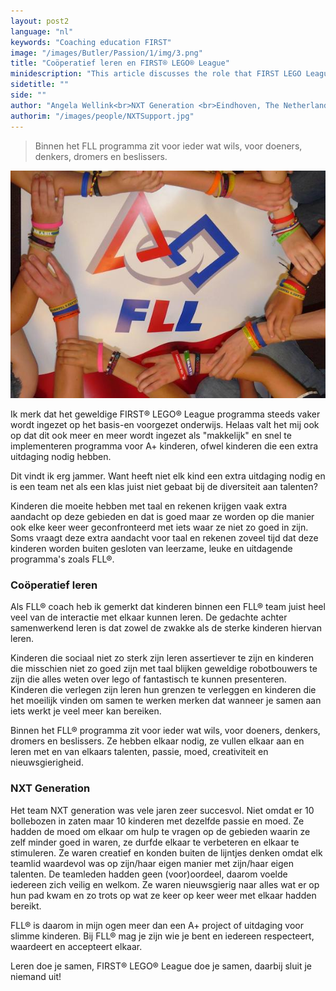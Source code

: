 ```yaml
---
layout: post2
language: "nl"
keywords: "Coaching education FIRST"
image: "/images/Butler/Passion/1/img/3.png"
title: "Coöperatief leren en FIRST® LEGO® League"
minidescription: "This article discusses the role that FIRST LEGO League can play in education."
sidetitle: ""
side: ""
author: "Angela Wellink<br>NXT Generation <br>Eindhoven, The Netherlands"
authorim: "/images/people/NXTSupport.jpg"
---
```

>Binnen het FLL programma zit voor ieder wat wils, voor doeners, denkers, dromers en beslissers.

![](/images/coachcorner/NXTGeneration2.jpg)

Ik merk dat het geweldige FIRST® LEGO® League programma steeds vaker wordt ingezet op het basis-en voorgezet onderwijs. Helaas valt het mij ook op dat dit ook meer en meer wordt ingezet als "makkelijk" en snel te implementeren programma voor A+ kinderen, ofwel kinderen die een extra uitdaging nodig hebben. 

Dit vindt ik erg jammer. Want heeft niet elk kind een extra uitdaging nodig en is een team net als een klas  juist niet gebaat bij de diversiteit aan talenten? 

Kinderen die moeite hebben met taal en rekenen krijgen vaak extra aandacht op deze gebieden en dat is goed maar ze worden op die manier ook elke keer weer geconfronteerd met iets waar ze niet zo goed in zijn. Soms vraagt deze extra aandacht voor taal en rekenen zoveel tijd dat deze kinderen worden buiten gesloten van leerzame, leuke  en uitdagende programma's zoals FLL®. 

### Coöperatief leren

Als FLL® coach heb ik  gemerkt dat kinderen binnen een FLL® team juist heel veel van de interactie met elkaar kunnen leren. De gedachte achter samenwerkend leren is dat zowel de zwakke als de sterke kinderen hiervan leren. 

Kinderen die sociaal niet zo sterk zijn leren assertiever te zijn en kinderen die misschien niet zo goed zijn met taal blijken geweldige robotbouwers te zijn die alles weten over lego of fantastisch te kunnen presenteren. Kinderen die verlegen zijn leren hun grenzen te verleggen en kinderen die het moeilijk vinden om samen te werken merken dat wanneer  je samen aan iets werkt je veel meer kan bereiken. 

Binnen het FLL® programma zit voor ieder wat wils, voor doeners, denkers, dromers en beslissers. Ze hebben elkaar nodig, ze vullen elkaar aan en leren met en van elkaars talenten, passie, moed, creativiteit en nieuwsgierigheid.

### NXT Generation

Het team NXT generation was vele jaren zeer succesvol. Niet omdat er 10 bollebozen in zaten maar 10 kinderen met dezelfde passie en moed. Ze hadden de moed om elkaar om hulp te vragen op de gebieden waarin ze zelf minder goed in waren, ze durfde elkaar te verbeteren en elkaar te stimuleren. Ze waren  creatief en konden buiten de lijntjes denken omdat elk teamlid waardevol was op zijn/haar eigen manier met zijn/haar eigen talenten. De teamleden hadden geen (voor)oordeel, daarom voelde iedereen zich veilig en welkom. Ze waren nieuwsgierig naar alles wat er op hun pad kwam en zo trots op wat ze keer op keer weer met elkaar hadden bereikt. 

FLL® is daarom in mijn ogen meer dan een A+ project of uitdaging voor slimme kinderen. Bij FLL® mag je zijn wie je bent en iedereen respecteert, waardeert en accepteert elkaar. 

Leren doe je samen, FIRST® LEGO® League doe je samen, daarbij sluit je niemand uit!
